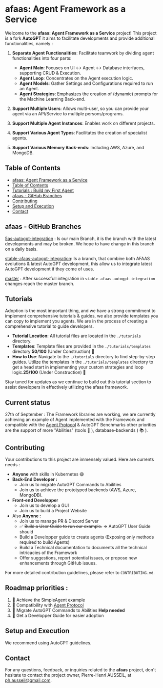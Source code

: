# afaas: Agent Framework as a Service

Welcome to the **afaas: Agent Framework as a Service** project! This project is a fork **AutoGPT** it aims to facilitate developments and provide additional functionalities, namely : 

1. **Separate Agent Functionalities**: Facilitate teamwork by dividing agent functionalities into four parts:
   - **Agent Main**: Focuses on UI ↔ Agent ↔ Database interfaces, supporting CRUD & Execution.
   - **Agent Loop**: Concentrates on the Agent execution logic.
   - **Agent Models**: Gather Settings and Configurations required to run an Agent. 
   - **Agent Strategies**: Emphasizes the creation of (dynamic) prompts for the Machine Learning Back-end.

2. **Support Multiple Users**: Allows multi-user, so you can provide your agent via an API/Service to multiple persons/programs.

3. **Support Multiple Agent Instances**: Enables work on different projects.

4. **Support Various Agent Types**: Facilitates the creation of specialist agents.

5. **Support Various Memory Back-ends**: Including AWS, Azure, and MongoDB.

<!--🚧 **Work in progress**: Please check the branch status for further information. 🚧-->

## Table of Contents


- [afaas: Agent Framework as a Service](#afaas-agent-framework-as-a-service)
- [Table of Contents](#table-of-contents)
- [Tutorials : Build my First Agent](#table-of-contents)
- [afaas - GitHub Branches](#afaas---github-branches)
- [Contributing](#contributing)
- [Setup and Execution](#setup-and-execution)
- [Contact](#contact)

## afaas - GitHub Branches

[5as-autogpt-integration](https://github.com/ph-ausseil/Auto-GPT/tree/5as-autogpt-integration) : Is our main Branch, it is the branch with the latest developments and may be broken. We hope to have change in this branch on a daily basis.

[stable-afaas-autogpt-integration](https://github.com/ph-ausseil/afaas/tree/stable-afaas-autogpt-integration): Is a branch, that combine both AFAAS evolutions & latest AutoGPT development, this allow us to integrate latest AutoGPT development if they come of uses.

[master](https://github.com/ph-ausseil/Auto-GPT/tree/5as-autogpt-integration) : After successfull integration in `stable-afaas-autogpt-integration` changes reach the master branch.


<!--

For historical reasons, the branches of this project have undergone general improvements towards the goals mentioned above. The future direction will be more streamlined.

The [5as-autogpt-integration](https://github.com/ph-ausseil/Auto-GPT/tree/5as-autogpt-integration) branch, although open-source, is not licensed under MIT. This branch integrates different libraries together, representing a significant leap in the project's evolution.

Key branches with their respective focuses:

- **[afaas-prompting](https://github.com/ph-ausseil/Auto-GPT/tree/afaas-prompting)**: Improvements in core prompting. Licensed under MIT.
- **[afaas-planning-model](https://github.com/ph-ausseil/Auto-GPT/tree/afaas-planning-model)**: Enhancements in core planning and modeling. Licensed under MIT.
- **[afaas-ability](https://github.com/ph-ausseil/Auto-GPT/tree/afaas-ability)**: Upgrades in core abilities. Licensed under MIT.

❗ **Warning**: Some branches may not be under the MIT License. I am actively working on license clarification and clean-up. If you have questions about a specific branch's license, please raise an issue with the branch name to inquire further.

Status Indicators:
✅ (U+2705) - OK, Completed, Success
❌ (U+274C) - Not OK, Error, Failed
⚠️ (U+26A0 U+FE0F) - Warning, Caution
🔄 (U+1F504) - Pending, In Progress, Refreshing
🔴 (U+1F534) - Stop, Critical Issue
🔵 (U+1F535) - Information, Note
⏳ (U+23F3) - Loading, Time Consuming Process
🚧 (U+1F6A7) - Under Construction, Work in Progress
Annotations:
ℹ️ (U+2139 U+FE0F) - Information
❗ (U+2757) - Important, Exclamation
❓ (U+2753) - Question, Help
📌 (U+1F4CC) - Pin, Important Note
🔍 (U+1F50D) - Search, Observe, Detail
💡 (U+1F4A1) - Idea, Tip, Suggestion
Feedback & Interaction:
👍 (U+1F44D) - Approve, Agree
👎 (U+1F44E) - Disapprove, Disagree
💬 (U+1F4AC) - Comment, Discussion
🌟 (U+1F31F) - Star, Favorite, Highlight
🔔 (U+1F514) - Notification, Alert
Navigation & Layout:
⬆️ (U+2B06 U+FE0F) - Up, Previous
⬇️ (U+2B07 U+FE0F) - Down, Next
➡️ (U+27A1 U+FE0F) - Right, Forward
⬅️ (U+2B05 U+FE0F) - Left, Back
🔝 (U+1F51D) - Top, Beginning
Miscellaneous:
📢 (U+1F4E2) - Announcement
🆕 (U+1F195) - New Feature or Addition
🛑 (U+1F6D1) - Stop, Halt
📆 (U+1F4C6) - Date, Schedule
📊 (U+1F4CA) - Statistics, Data
-->

## Tutorials

Adoption is the most important thing, and we have a strong commitment to implement comprehensive tutorials & guides, we also provide templates you can copy to implement you agents. We are in the process of creating a comprehensive tutorial to guide developers.

- **Tutorial Location**: All tutorial files are located in the `./tutorials` directory. 
- **Templates**: Template files are provided in the `./tutorials/templates` directory **50/100**  (Under Construction) 🚧
- **How to Use**: Navigate to the `./tutorials` directory to find step-by-step guides. Utilize the templates in the `./tutorials/templates` directory to get a head start in implementing your custom strategies and loop logic.**25/100**  (Under Construction) 🚧

Stay tuned for updates as we continue to build out this tutorial section to assist developers in effectively utilizing the afaas framework.

## Current status

27th of September : 
The Framework libraries are working, we are currently achieving an example of Agent implemented with the Framework and compatible with the [Agent Protocol](https://github.com/AI-Engineers-Foundation/agent-protocol) & AutoGPT Benchmarks other priorities are the support of more "Abilities" (tools 🔧 ), database-backends ( 📚 ).

## Contributing

Your contributions to this project are immensely valued. Here are currents needs : 
- **Anyone** with skills in Kubernetes :smile:
- **Back-End Developer :**
  - Join us to migrate AutoGPT Commands to Abilities
  - Join us to achieve the prototyped backends (AWS, Azure, MongoDB).
- **Front-end Developper**
  - Join us to develop a GUI
  - Join us to build a Project Website 
- Also **Anyone :** 
  - Join us to manage PR & Discord Server
  - ✅ ~~Build a User Guide to run our example.~~ => AutoGPT User Guide should
  - Build a Developper guide to create agents (Exposing only methods required to build Agents)
  - Build a Technical documentation to documents all the technical intricacies of the Framework
  - Offer suggestions, report potential issues, or propose new enhancements through GitHub issues.

For more detailed contribution guidelines, please refer to `CONTRIBUTING.md`.

## Roadmap priorities : 
1. 🔄 Achieve the SimpleAgent example
2. 🔴 Compatibility with  [Agent Protocol](https://github.com/AI-Engineers-Foundation/agent-protocol) 
3. 🔴 Migrate AutoGPT Commands to Abilities **Help needed**
4. 🔴 Get a Developper Guide for easier adoption

## Setup and Execution

We recommend using AutoGPT guidelines.

## Contact

For any questions, feedback, or inquiries related to the **afaas** project, don't hesitate to contact the project owner, Pierre-Henri AUSSEIL, at [ph.ausseil@gmail.com](mailto:ph.ausseil@gmail.com).
